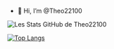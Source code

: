 - 👋 Hi, I’m @Theo22100

![Les Stats GitHub de Theo22100](https://github-readme-stats.vercel.app/api?username=Theo22100&show_icons=true&theme=dark)


[![Top Langs](https://github-readme-stats.vercel.app/api/top-langs/?username=Theo22100&layout=donut)](https://github.com/Theo22100/github-readme-stats)

